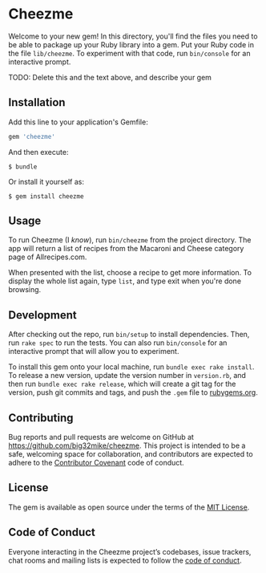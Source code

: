 # Cheezme

Welcome to your new gem! In this directory, you'll find the files you need to be able to package up your Ruby library into a gem. Put your Ruby code in the file `lib/cheezme`. To experiment with that code, run `bin/console` for an interactive prompt.

TODO: Delete this and the text above, and describe your gem

## Installation

Add this line to your application's Gemfile:

```ruby
gem 'cheezme'
```

And then execute:

    $ bundle

Or install it yourself as:

    $ gem install cheezme

## Usage

To run Cheezme (I *know*), run `bin/cheezme` from the project directory. The app will return a list of recipes from the Macaroni and Cheese category page of Allrecipes.com.  

When presented with the list, choose a recipe to get more information. To display the whole list again, type `list`, and type exit when you're done browsing.

## Development

After checking out the repo, run `bin/setup` to install dependencies. Then, run `rake spec` to run the tests. You can also run `bin/console` for an interactive prompt that will allow you to experiment.

To install this gem onto your local machine, run `bundle exec rake install`. To release a new version, update the version number in `version.rb`, and then run `bundle exec rake release`, which will create a git tag for the version, push git commits and tags, and push the `.gem` file to [rubygems.org](https://rubygems.org).

## Contributing

Bug reports and pull requests are welcome on GitHub at https://github.com/big32mike/cheezme. This project is intended to be a safe, welcoming space for collaboration, and contributors are expected to adhere to the [Contributor Covenant](http://contributor-covenant.org) code of conduct.

## License

The gem is available as open source under the terms of the [MIT License](https://opensource.org/licenses/MIT).

## Code of Conduct

Everyone interacting in the Cheezme project’s codebases, issue trackers, chat rooms and mailing lists is expected to follow the [code of conduct](https://github.com/big32mike/cheezme/blob/master/CODE_OF_CONDUCT.md).
